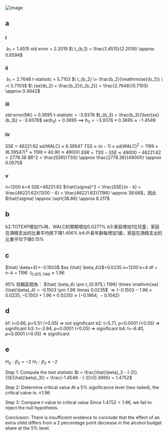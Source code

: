 ![image](https://github.com/user-attachments/assets/69dec26d-1a67-4568-b86f-b148a2ed7768)

## a

### i
$\ b_1 = 1.4515$
std error  = 2.2019
$\ t_{b_1} = \frac{1.4515}{2.2019} \approx  0.6594$ 

### ii
$\ b_1 = 2.7648$
t-statisitc = 5.7103
$\ t_{b_2} \= \frac{b_2}{\mathrm{se}(b_2)} \ =\ 5.7103$ 
$\ {se}(b_2) = \frac{b_2}{t_{b_2}} = \frac{2.7648}{5.7103} \approx 0.4842$

### iii
std error(NK) =  0.3695
t-statistic =  -3.9376
$t_{b_3} = \frac{b_3}{\text{se}(b_3)} = -3.9376$
$\text{se}(b_3) = 0.3695$ ⟹ $b_3 = -3.9376 \times 0.3695 \approx -1.4549$

### iv

SSE = 46221.62
sd(WALC) ≈ 6.39547
$TSS \approx (n - 1) \times sd(WALC)^2 = 1199 \times (6.39547)^2 \approx 1199 \times 40.90 \approx 49000$
$SSR = TSS - SSE \approx 49000 - 46221.62 = 2778.38$
$R^2 = \frac{SSR}{TSS} \approx \frac{2778.38}{49000} \approx 0.0575$

### v

n=1200
k=4
SSE=46221.62
$\hat{\sigma}^2 = \frac{SSE}{n - k} = \frac{46221.62}{1200 - 4} = \frac{46221.62}{1196} \approx 38.66$，因此 $\hat{\sigma} \approx \sqrt{38.66} \approx 6.217$


## b
b2:TOTEXP增加1%時，WALC的預期增加0.0277%
b3:家庭增加1位兒童，家庭在酒精支出的比重平均將下降1.456%
b4:戶長年齡每增加1歲，家庭在酒精支出的比重平均下降0.15%


## c
$\hat{ \beta+4}=−0.1503$
$se (\hat{ \beta_4})$=0.0235
n=1200
k=4
df = n−k = 1196
$\ t_{0.975, 1196} \approx 1.96$

95% 信賴區間為：
$\hat{ \beta_4} \pm t_{0.975,\ 1196} \times \mathrm{se}(\hat{\beta}_4) = -0.1503 \pm 1.96 \times 0.0235$
$\Rightarrow (-0.1503 - 1.96 \times 0.0235, -0.1503 + 1.96 \times 0.0235) \approx (-0.1964,\ -0.1042)$


## d
b1: t=0.66, p=0.51 (>0.05) => not significant
b2: t=5.71, p<0.0001 (<0.05) => significant
b3: t=-3.94, p=0.0001 (<0.05) => significant
b4: t=-6.40, p<0.0001 (<0.05) => significant


## e
$H_0: \beta_3 = -2$
$H_1: \beta_3 \neq -2$

Step 1: Compute the test statistic
$t = \frac{\hat{\beta}_3 - (-2)}{SE(\hat{\beta}_3)} = \frac{-1.4549 - (-2)}{0.3695} = 1.4752$

Step 2: Determine critical value
At a 5% significance level (two-tailed), the critical value is:
$\pm 1.96$

Step 3: Compare $t$-value to critical value
Since $1.4752 < 1.96$, we fail to reject the null hypothesis.

Conclusion:
There is insufficient evidence to conclude that the effect of an extra child differs from a 2 percentage point decrease in the alcohol budget share at the 5% level.
